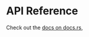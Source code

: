 # API Reference

Check out the [docs on docs.rs](https://docs.rs/graph-api-lib/{{version}}/graph_api_lib/),

